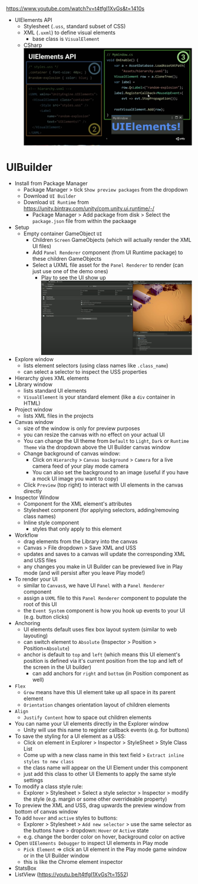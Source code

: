 https://www.youtube.com/watch?v=t4tfgI1XvGs&t=1410s

- UIElements API
    - Stylesheet (`.uss`, standard subset of CSS) 
    - XML (`.uxml`) to define visual elements
        - base class is `VisualElement`
    - CSharp
![UI Elements API](images/UI/api.png)

# UIBuilder
- Install from Package Manager
    - Package Manager > tick `Show preview packages` from the dropdown
    - Download `UI Builder`
    - Download `UI Runtime` from https://unity.bintray.com/unity/com.unity.ui.runtime/-/
        - Package Manager > Add package from disk > Select the `package.json` file from within the packaage
- Setup
    - Empty container GameObject `UI`
        - Children `Screen` GameObjects (which will actually render the XML UI files)
        - Add `Panel Renderer` component (from UI Runtime package) to these children GameObjects
        - Select a UXML file asset for the `Panel Renderer` to render (can just use one of the demo ones)
            - Play to see the UI show up
![Hierarchy setup](images/UI/setup_hierarchy.png) 
- Explore window
    - lists element selectors (using class names like `.class_name`)
    - can select a selector to inspect the USS properties 
- Hierarchy gives XML elements
- Library window 
    - lists standard UI elements
    - `VisualElement` is your standard element (like a `div` container in HTML)
- Project window 
    - lists XML files in the projects
- Canvas window
    - size of the window is only for preview purposes
    - you can resize the canvas with no effect on your actual UI
    - You can change the UI theme from `Default` to `Light`, `Dark` or `Runtime Theme` via the dropdown above the UI Builder canvas window
    - Change background of canvas window:
        - Click on `Hierarchy` > `Canvas background` > `Camera` for a live camera feed of your play mode camera
        - You can also set the background to an image (useful if you have a mock UI image you want to copy)
    - Click `Preview` (top right) to interact with UI elements in the canvas directly
- Inspector Window
    - Component for the XML element's attributes
    - Stylesheet component (for applying selectors, adding/removing class names)
    - Inline style component
        - styles that only apply to this element
- Workflow
    - drag elements from the Library into the canvas
    - Canvas > File dropdown > Save XML and USS
    - updates and saves to a canvas will update the corresponding XML and USS files 
    - any changes you make in UI Builder can be previewed live in Play mode (and will persist after you leave Play mode!)
- To render your UI
    - similar to `Canvas`s, we have UI `Panel` with a `Panel Renderer` component
    - assign a `UXML` file to this `Panel Renderer` component to populate the root of this UI
    - the `Event System` component is how you hook up events to your UI (e.g. button clicks)
- Anchoring
    - UI elements default uses flex box layout system (similar to web layouting)
    - can switch element to `Absolute` (Inspector > Position > Position=`Absolute`)
    - anchor is default to `top` and `left` (which means this UI element's position is defined via it's current position from the top and left of the screen in the UI builder)
        - can add anchors for `right` and `bottom` (in Position component as well)
- `Flex` 
    - `Grow` means have this UI element take up all space in its parent element
    - `Orientation` changes orientation layout of children elements
- `Align`
    - `Justify Content` how to space out children elements 
- You can name your UI elements directly in the Explorer window
    - Unity will use this name to register callback events (e.g. for buttons)
- To save the styling for a UI element as a USS:
    - Click on element in Explorer > Inspector > StyleSheet > Style Class List 
    - Come up with a new class name in this text field > `Extract inline styles to new class`
    - the class name will appear on the UI Element under this component 
    - just add this class to other UI Elements to apply the same style settings
- To modify a class style rule:
    - Explorer > Stylesheet > Select a style selector > Inspector > modify the style (e.g. margin or some other overrideable property)
- To preview the XML and USS, drag upwards the preview window from bottom of canvas window 
- To add `hover` and `active` styles to buttons:
    - Explorer > Stylesheet > `Add new selector` > use the same selector as the buttons have > dropdown: `Hover` or `Active` state 
    - e.g. change the border color on hover, background color on active
- Open `UIElements Debugger` to inspect UI elements in Play mode
    - `Pick Element` => click an UI element in the Play mode game window or in the UI Builder window
    - this is like the Chrome element inspector
- StatsBox
- ListView (https://youtu.be/t4tfgI1XvGs?t=1552)
